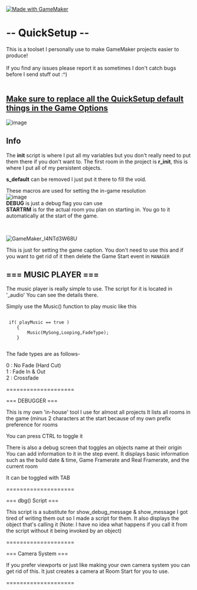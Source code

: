 [![Made with GameMaker](https://img.shields.io/badge/Made%20with-GameMaker-000000.svg?style=flat&logo=data%3Aimage%2Fpng%3Bbase64%2CiVBORw0KGgoAAAANSUhEUgAAAA4AAAAOCAMAAAAolt3jAAAAZlBMVEX%2F%2F%2F%2F%2F%2F%2F%2F%2F%2F%2F%2F%2F%2F%2F%2F%2F%2F%2F%2F%2F%2F%2F%2F%2F%2F%2F%2F%2F%2F%2F%2F%2F%2F%2F%2F%2F%2F%2F%2F%2F%2F%2F%2F%2F%2F%2F%2F%2F%2F%2F%2F%2F%2F%2F%2F%2F%2F%2F%2F%2F%2F%2F%2F%2F%2F%2F%2F%2F%2F%2F%2F%2F%2F%2F%2F%2F%2F%2F%2F%2F%2F%2F%2F%2F%2F%2F%2F%2F%2F%2F%2F%2F%2F%2F%2F%2F%2F%2F%2F%2F%2F%2F%2F%2F%2F%2F%2F%2F%2F%2F%2F%2F%2F%2F%2F%2F%2F%2F%2F%2F%2F%2F%2F%2F%2F%2F%2F%2F%2F%2F%2F%2F%2F%2F%2BrG8stAAAAIXRSTlMABg0OFBkfcn1%2Bf4CBgoOFhoeIiouWmNDa5ebp8PX2%2B%2F6o6Vq%2BAAAAY0lEQVR42k2OWQ6AIAwFn%2BIOioobrnD%2FS4o0EeanmQxNAdErRFTWtsFq6%2BiiZozz0CSnTjYBwo0RkF8DWDLf51Ni9K%2FYdq0Fy3KAfzk97M7goK1F%2F4rGH9Kk1OlboQtEDIrmC%2BU3CVxTr%2FRMAAAAAElFTkSuQmCC)](https://www.yoyogames.com/gamemaker)

<h1>-- QuickSetup --</h1> 
This is a toolset I personally use to make GameMaker projects easier to produce!<br>
<br>
If you find any issues please report it as sometimes I don't catch bugs before I send stuff out :^)<br><br>

<h2><u>Make sure to replace all the QuickSetup default things in the Game Options</u></h2>

![image](https://user-images.githubusercontent.com/55968400/173220944-e7482417-124b-4060-9bb6-1b12b1b4962f.png)


<h2> Info </h2>

The <b>init</b> script is where I put all my variables but you don't really need to put them there if you don't want to.
The first room in the project is <b>r_init</b>, this is where I put all of my persistent objects.

<b>s_default</b> can be removed I just put it there to fill the void.

These macros are used for setting the in-game resolution
<br>
![image](https://user-images.githubusercontent.com/55968400/173221832-ada5d969-0f51-4b7d-b116-eabbf0b9b16c.png)
<br>
<b>DEBUG</b> is just a debug flag you can use <br>
<b>STARTRM</b> is for the actual room you plan on starting in. You go to it automatically at the start of the game.

<br>

![GameMaker_I4NTd3W68U](https://user-images.githubusercontent.com/55968400/173222013-ae7d14ae-b409-4330-9e57-a4fd3eac7dff.png)

This is just for setting the game caption. You don't need to use this and if you want to get rid of it then delete the Game Start event in `MANAGER`

<h2>=== MUSIC PLAYER ===</h2>

The music player is really simple to use. The script for it is located in '_audio'
You can see the details there.

Simply use the Music() function to play music like this

```gml
 
 if( playMusic == true )
	{
		Music(MySong,Looping,FadeType);
	}
 
```

The fade types are as follows-<br>

0 : No Fade (Hard Cut)<br>
1 : Fade In & Out<br>
2 : Crossfade<br>

====================

=== DEBUGGER ===

This is my own 'in-house' tool I use for almost all projects
It lists all rooms in the game (minus 2 characters at the start because of my
own prefix preference for rooms

You can press CTRL to toggle it

There is also a debug screen that toggles an objects name at their origin
You can add information to it in the step event. It displays basic information
such as the build date & time, Game Framerate and Real Framerate, and the current room

It can be toggled with TAB

====================

=== dbg() Script ===

This script is a substitute for show_debug_message & show_message
I got tired of writing them out so I made a script for them. It also displays
the object that's calling it (Note: I have no idea what happens if you call it from 
the script without it being invoked by an object)

====================

=== Camera System ===

If you prefer viewports or just like making your own camera system
you can get rid of this. It just creates a camera at Room Start for
you to use.

====================
<br><br>
